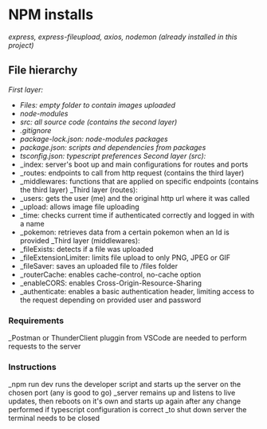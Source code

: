 # NPM installs
_express, express-fileupload, axios, nodemon (already installed in this project)_

## File hierarchy

_First layer:_
  - _Files: empty folder to contain images uploaded_
  - _node-modules_
  - _src: all source code (contains the second layer)_
  - _.gitignore_
  - _package-lock.json: node-modules packages_
  - _package.json: scripts and dependencies from packages_
  - _tsconfig.json: typescript preferences_
_Second layer (src):_
  - _index: server's boot up and main configurations for routes and ports
  - _routes: endpoints to call from http request (contains the third layer)
  - _middlewares: functions that are applied on specific endpoints (contains the third layer)
_Third layer (routes):
  - _users: gets the user (me) and the original http url where it was called
  - _upload: allows image file uploading
  - _time: checks current time if authenticated correctly and logged in with a name
  - _pokemon: retrieves data from a certain pokemon when an Id is provided
_Third layer (middlewares):
  - _fileExists: detects if a file was uploaded
  - _fileExtensionLimiter: limits file upload to only PNG, JPEG or GIF
  - _fileSaver: saves an uploaded file to /files folder
  - _routerCache: enables cache-control, no-cache option
  - _enableCORS: enables Cross-Origin-Resource-Sharing
  - _authenticate: enables a basic authentication header, limiting access to the request depending on provided user and password

### Requirements

_Postman or ThunderClient pluggin from VSCode are needed to perform requests to the server

### Instructions
_npm run dev runs the developer script and starts up the server on the chosen port (any is good to go)
_server remains up and listens to live updates, then reboots on it's own and starts up again after any change performed if typescript configuration is correct
_to shut down server the terminal needs to be closed
